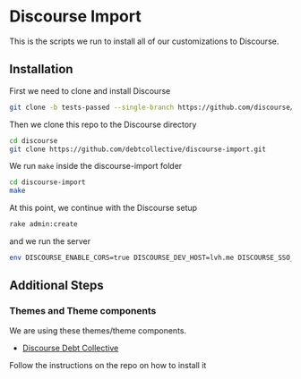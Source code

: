 # Discourse Import

This is the scripts we run to install all of our customizations to Discourse.

## Installation

First we need to clone and install Discourse

```bash
git clone -b tests-passed --single-branch https://github.com/discourse/discourse.git
```

Then we clone this repo to the Discourse directory

```bash
cd discourse
git clone https://github.com/debtcollective/discourse-import.git
```

We run `make` inside the discourse-import folder

```bash
cd discourse-import
make
```

At this point, we continue with the Discourse setup

```bash
rake admin:create
```

and we run the server

```bash
env DISCOURSE_ENABLE_CORS=true DISCOURSE_DEV_HOST=lvh.me DISCOURSE_SSO_JWT_SECRET=jwt-secret rails s
```

## Additional Steps

### Themes and Theme components

We are using these themes/theme components.

- [Discourse Debt Collective](https://github.com/debtcollective/discourse-debtcollective-theme)

Follow the instructions on the repo on how to install it
